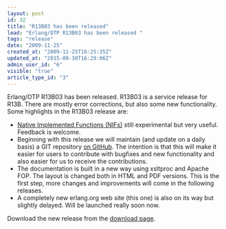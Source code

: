 ```yaml
---
layout: post
id: 32
title: "R13B03 has been released"
lead: "Erlang/OTP R13B03 has been released "
tags: "release"
date: "2009-11-25"
created_at: "2009-11-25T16:25:35Z"
updated_at: "2015-09-30T16:29:06Z"
admin_user_id: "6"
visible: "true"
article_type_id: "3"
---
```


 Erlang/OTP R13B03 has been released. R13B03 is a service release for R13B. There are mostly error corrections, but also some new functionality. Some highlights in the R13B03 release are:
* [Native Implemented Functions (NIFs)](/doc/man/erl_nif.html) still experimental but very useful. Feedback is welcome.
* Beginning with this release we will maintain (and update on a daily basis) a GIT repository [on GitHub](http://github.com/erlang/otp). The intention is that this will make it easier for users to contribute with bugfixes and new functionality and also easier for us to receive the contributions.
* The documentation is built in a new way using xsltproc and Apache FOP. The layout is changed both in HTML and PDF versions. This is the first step, more changes and improvements will come in the following releases.
* A completely new erlang.org web site (this one) is also on its way but slightly delayed. Will be launched really soon now.

 Download the new release from the [download page](/download).
